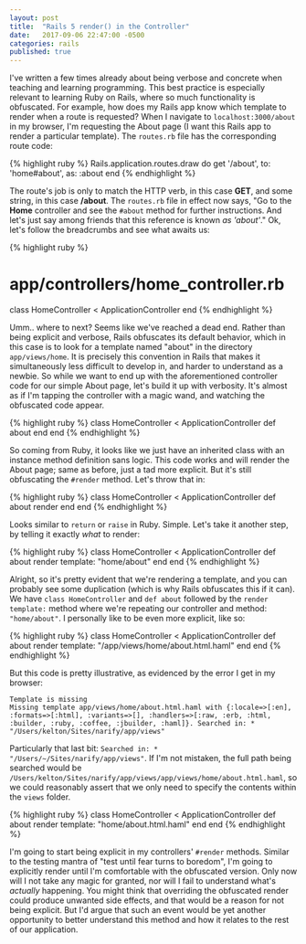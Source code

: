 ```yaml
---
layout: post
title:  "Rails 5 render() in the Controller"
date:   2017-09-06 22:47:00 -0500
categories: rails
published: true
---
```

I've written a few times already about being verbose and concrete when teaching and learning programming. This best practice is especially relevant to learning Ruby on Rails, where so much functionality is obfuscated. For example, how does my Rails app know which template to render when a route is requested? When I navigate to `localhost:3000/about` in my browser, I'm requesting the About page (I want this Rails app to render a particular template). The `routes.rb` file has the corresponding route code:

{% highlight ruby %}
Rails.application.routes.draw do
  get '/about', to: 'home#about', as: :about
end
{% endhighlight %}

The route's job is only to match the HTTP verb, in this case **GET**, and some string, in this case **/about**. The `routes.rb` file in effect now says, "Go to the **Home** controller and see the `#about` method for further instructions. And let's just say among friends that this reference is known *as 'about'*." Ok, let's follow the breadcrumbs and see what awaits us:

{% highlight ruby %}
# app/controllers/home_controller.rb
class HomeController < ApplicationController
end
{% endhighlight %}

Umm.. where to next? Seems like we've reached a dead end. Rather than being explicit and verbose, Rails obfuscates its default behavior, which in this case is to look for a template named "about" in the directory `app/views/home`. It is precisely this convention in Rails that makes it simultaneously less difficult to develop in, and harder to understand as a newbie. So while we want to end up with the aforementioned controller code for our simple About page, let's build it up with verbosity. It's almost as if I'm tapping the controller with a magic wand, and watching the obfuscated code appear.

{% highlight ruby %}
class HomeController < ApplicationController
  def about
  end
end
{% endhighlight %}

So coming from Ruby, it looks like we just have an inherited class with an instance method definition sans logic. This code works and will render the About page; same as before, just a tad more explicit. But it's still obfuscating the `#render` method. Let's throw that in:

{% highlight ruby %}
class HomeController < ApplicationController
  def about
    render
  end
end
{% endhighlight %}

Looks similar to `return` or `raise` in Ruby. Simple. Let's take it another step, by telling it exactly *what* to render:

{% highlight ruby %}
class HomeController < ApplicationController
  def about
    render template: "home/about"
  end
end
{% endhighlight %}

Alright, so it's pretty evident that we're rendering a template, and you can probably see some duplication (which is why Rails obfuscates this if it can). We have `class HomeController` and `def about` followed by the `render template:` method where we're repeating our controller and method: `"home/about"`. I personally like to be even more explicit, like so:

{% highlight ruby %}
class HomeController < ApplicationController
  def about
    render template: "/app/views/home/about.html.haml"
  end
end
{% endhighlight %}

But this code is pretty illustrative, as evidenced by the error I get in my browser:

```
Template is missing
Missing template app/views/home/about.html.haml with {:locale=>[:en], :formats=>[:html], :variants=>[], :handlers=>[:raw, :erb, :html, :builder, :ruby, :coffee, :jbuilder, :haml]}. Searched in: * "/Users/kelton/Sites/narify/app/views"
```
Particularly that last bit: `Searched in: * "/Users/~/Sites/narify/app/views"`. If I'm not mistaken, the full path being searched would be `/Users/kelton/Sites/narify/app/views/app/views/home/about.html.haml`, so we could reasonably assert that we only need to specify the contents within the `views` folder.

{% highlight ruby %}
class HomeController < ApplicationController
  def about
    render template: "home/about.html.haml"
  end
end
{% endhighlight %}

I'm going to start being explicit in my controllers' `#render` methods. Similar to the testing mantra of "test until fear turns to boredom", I'm going to explicitly render until I'm comfortable with the obfuscated version. Only now will I not take any magic for granted, nor will I fail to understand what's *actually* happening. You might think that overriding the obfuscated render could produce unwanted side effects, and that would be a reason for not being explicit. But I'd argue that such an event would be yet another opportunity to better understand this method and how it relates to the rest of our application.
